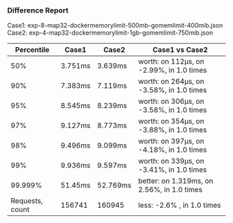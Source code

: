 ### Difference Report
Case1: exp-8-map32-dockermemorylimit-500mb-gomemlimit-400mib.json
Case2: exp-4-map32-dockermemorylimit-1gb-gomemlimit-750mib.json

|Percentile|Case1|Case2|Case1 vs Case2|
|---|---|---|---|
|50%|3.751ms|3.639ms|worth: on 112µs, on -2.99%, in 1.0 times |
|90%|7.383ms|7.119ms|worth: on 264µs, on -3.58%, in 1.0 times |
|95%|8.545ms|8.239ms|worth: on 306µs, on -3.58%, in 1.0 times |
|97%|9.127ms|8.773ms|worth: on 354µs, on -3.88%, in 1.0 times |
|98%|9.496ms|9.099ms|worth: on 397µs, on -4.18%, in 1.0 times |
|99%|9.936ms|9.597ms|worth: on 339µs, on -3.41%, in 1.0 times |
|99.999%|51.45ms|52.769ms|better: on 1.319ms, on 2.56%, in 1.0 times |
|Requests, count|156741|160945|less: -2.6% , in 1.0 times |
